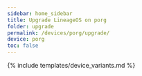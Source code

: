 ```yaml
---
sidebar: home_sidebar
title: Upgrade LineageOS on porg
folder: upgrade
permalink: /devices/porg/upgrade/
device: porg
toc: false
---
```

{% include templates/device_variants.md %}
